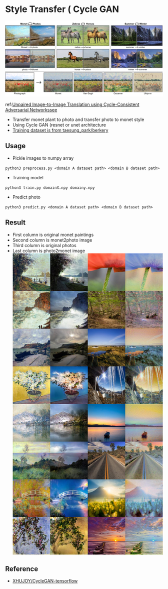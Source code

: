 # Style Transfer ( Cycle GAN
![teaser](https://github.com/willylulu/GanExample/blob/master/StyleTransfer_CycleGAN/images/teaser.jpg?raw=true)

ref:[Unpaired Image-to-Image Translation using Cycle-Consistent Adversarial Networkssee](https://arxiv.org/pdf/1703.10593.pdf)
*	Transfer monet plant to photo and transfer photo to monet style
*	Using Cycle GAN (resnet or unet architecture
*	[Training dataset is from taesung_park/berkery](https://people.eecs.berkeley.edu/~taesung_park/CycleGAN/datasets/)

##	Usage
*	Pickle images to numpy array

`python3 preprocess.py <domain A dataset path> <domain B dataset path>`

*	Training model

`python3 train.py domainX.npy domainy.npy`

*	Predict photo

`python3 predict.py <domain A dataset path> <domain B dataset path>`

## Result
* First column is original monet paintings
* Second column is monet2photo image
* Third column is original photos
* Last column is photo2monet image
![test](https://github.com/willylulu/GanExample/blob/master/StyleTransfer_CycleGAN/test.jpg?raw=true)

## Reference
*	[XHUJOY/CycleGAN-tensorflow](https://github.com/XHUJOY/CycleGAN-tensorflow)
